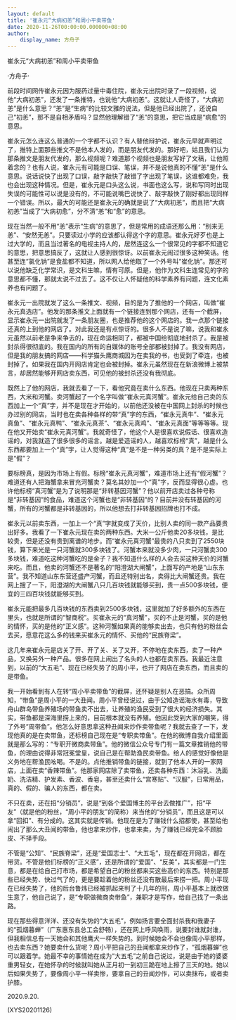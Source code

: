 ```yaml
---
layout: default
title: '崔永元“大病初恙”和周小平卖带鱼'
date: 2020-11-26T00:00:00.000000+08:00
author:
    display_name: 方舟子
---
```


崔永元“大病初恙”和周小平卖带鱼

·方舟子·

前段时间网传崔永元因为服药过量中毒住院，崔永元出院时录了一段视频，说他“大病初恙”，还发了一条推特，也说他“大病初恙”。这就让人奇怪了，“大病初恙”是什么意思？“恙”是“生病”的比较文雅的说法，但是他已经出院了，还说自己“初恙”，那不是自相矛盾吗？显然他理解错了“恙”的意思，把它当成是“病愈”的意思。

崔永元怎么连这么普通的一个字都不认识？有人替他辩护说，崔永元早就声明过了，推特上面那些推文不是他本人发的，而是朋友代发的。那好吧，姑且我们认为那条推文是朋友代发的，那么视频呢？难道那个视频也是朋友写好了文稿，让他照着念的？也有人说，崔永元有可能是口误、笔误，并不是说他真的不懂“恙”是什么意思。说话说快了出现了口误，敲字敲快了敲错了字出现了笔误，这谁都难免，我也会出现这种情况。但是，崔永元是口头这么说，书面也这么写，说和写同时出现失误的可能性可以说是没有的，不可能说嘴巴说快了、敲字敲快了刚好都出现同样一个错误。所以，最大的可能还是崔永元的确就是说了“大病初恙”，而且把“大病初恙”当成了“大病初愈”，分不清“恙”和“愈”的意思。

现在当然一般不用“恙”表示“生病”的意思了，但是常用的成语还那么用：“别来无恙”、“安然无恙”。只要读过小学的应该都认得这个字的意思。崔永元好歹也是上过大学的，而且当过著名的电视主持人的，居然连这么一个很常见的字都不知道它的意思，把意思搞反了，这就让人感到很惊讶。以前崔永元闹过很多这种笑话。他甚至连“氯化钠”是食盐都不知道，所以网人给他取了一个外号叫“崔化钠”。那还可以说他缺乏化学常识，是文科生嘛，情有可原。但是，他作为文科生连常见的字的意思都不懂，那就太说不过去了。这不仅让人怀疑他的科学素养有问题，连文化素养也有问题了。

崔永元一出院就发了这么一条推文、视频，目的是为了推他的一个网店，叫做“崔永元真选店”。他发的那条推文上面就有一个链接连到那个网店，还有一个截屏，显示崔永元一出院就发了一条朋友圈，也是推荐他的这个网店的。我一点那个链接还真的上到他的网店了。对此我还是有点惊讶的。很多人不是说了嘛，说我和崔永元虽然以前老是争来争去的，现在命运相同了，都被中国给彻底地封杀了。我是被封杀得很彻底的。我在国内的所有的自媒体的账号全部都被封掉了。我没有网店，但是我的朋友搞的网店——科学猫头鹰商城因为在卖我的书，也受到了牵连，也被封掉了。如果我在国内开网店肯定也会被封掉。崔永元虽然现在在新浪微博上被禁言，却居然能够开网店卖东西，可见他的被封杀还没有我彻底。

既然上了他的网店，我就去看了一下，看他究竟在卖什么东西。他现在只卖两种东西，大米和河蟹。卖河蟹起了一个名字叫做“崔永元真河蟹”。崔永元给自己卖的东西加上一个“真”字，并不是现在才开始的，以前他还没被在中国网上封杀的时候也办过别的网店，当时也在卖各种各样的带“真”字的东西，“崔永元真牛”、“崔永元真鱼”、“崔永元真鸭”、“崔永元真茶”、“崔永元真鸡”、“崔永元真面”等等等等。现在他又开始卖“崔永元真河蟹”。我就奇怪了，他这个人是很喜欢说假话、很喜欢造谣的，对我就造了很多很多的谣言。越是爱造谣的人，越喜欢标榜“真”，越是什么东西都要加上一个“真”字，让人觉得这种“真”是不是一种另类的真？是不是实际上是“假”？

要标榜真，是因为市场上有假。标榜“崔永元真河蟹”，难道市场上还有“假河蟹”？难道还有人把海蟹拿来冒充河蟹卖？莫名其妙加一个“真”字，反而显得很心虚。也许他标榜“真河蟹”是为了说明那是“非转基因河蟹”？他以前开店卖过各种号称是“非转基因”的食品，难道这个河蟹也是“非转基因”的？目前并没有转基因的河蟹，所有的河蟹都是非转基因的，所以他想去打非转基因招牌也打不成。

崔永元以前卖东西，一加上一个“真”字就变成了天价，比别人卖的同一款产品要贵出好多。我看了一下崔永元现在卖的两种东西。大米一公斤他卖20多块钱，是比较贵，但是还没有贵到离谱的地步。而“崔永元真河蟹”最贵的八只卖到了2550块钱，算下来光是一只河蟹就300多块钱了。河蟹本来就没多少肉，一只河蟹卖300多块钱，难道吃这种河蟹吃的是金子？我不知道什么样的人会去买这种天价的河蟹来吃。而且，他卖的河蟹还不是著名的“阳澄湖大闸蟹”，上面写的产地是“山东东营”。我不知道山东东营还盛产河蟹，而且还特别出名，卖得比大闸蟹还贵。我在网上搜了一下，阳澄湖的大闸蟹八只几百块钱就能够买到，贵一点500多块钱，便宜的三四百块钱就能够买到。

崔永元能把最多几百块钱的东西卖到2500多块钱，这里就加了好多额外的东西在里头，也就是所谓的“智商税”。买崔永元的“真河蟹”，买的不止是河蟹，买的是他的情怀，买的是他的“正义感”。这种河蟹如果真的能够卖出去，也只有他的粉丝会去买，愿意花这么多的钱来买崔永元的情怀、买他的“民族脊梁”。

这几年来崔永元是店关了开、开了关、关了又开，不停地在卖东西，卖了一种产品，又换另外一种产品。很多在网上闹出了名头的人也都在卖东西。我最近注意到，以前的“大五毛”、现在已经失势了的周小平，也开了网店在卖东西，而且卖的是带鱼。

我一开始看到有人在转“周小平卖带鱼”的截屏，还怀疑是别人在恶搞。众所周知，“带鱼”是周小平的一大丑闻。周小平曾经说过，由于公知造谣海水有毒，导致舟山群岛带鱼养殖场的带鱼卖不出去，让养殖的渔民受到了很大的经济损失。其实，带鱼都是深海里捞上来的，目前根本就没有养殖。他因此受到大家的嘲笑，得了外号“周带鱼”。他怎么好意思拿这种丑闻来炒作卖带鱼呢？我就去查了一下，发现他真的是在卖带鱼，还标榜自己现在是“专职卖带鱼”。在他的微博自我介绍里面就是那么写的：“专职开微商卖带鱼”。他的微信公众号专门有一篇文章推销他的带鱼，的理由说得非常冠冕堂皇，说自己是在帮助渔民卖带鱼。给人的感觉好像他是义务地在帮渔民吆喝。不是的。点他推销带鱼的链接，就到了他本人开的一家网店，上面在卖“香辣带鱼”。他那家网店除了卖带鱼，还卖各种东西：沐浴乳、洗面奶、洗洁精、护发素、香波、香皂，甚至还卖什么“宫寒贴”、“汉服”，日常用品，真的、假的、骗人的东西，都在卖。

不只在卖，还在招“分销员”，说是“到各个爱国博主的平台去做推广”，招“平友”（就是他的粉丝，“周小平的朋友”的简称）来当他的“分销员”，而且这是可以拿“回扣”、有分成的。这其实就是传销。他现在是为了赚钱什么招都使，甚至给他闹出了那么大丑闻的带鱼，他也拿来炒作，也拿来卖，为了赚钱已经完全不顾脸皮、不择手段。

不管是“公知”、“民族脊梁”，还是“爱国志士”、“大五毛”，现在都在开网店，都在带货。不管是他们标榜的“正义感”，还是所谓的“爱国”、“反美”，其实都是一门生意，都是在给自己打市场，都是希望自己的粉丝都来买这些高价的东西。特别是那些已经失势、快过气了的，更是要趁着他的粉丝还没有散最后来捞一把。周小平现在已经失势了，他的后台鲁炜已经被抓起来判了十几年的刑，周小平基本上就改做生意了，他自己说了，是“专职做微商卖带鱼”，兼职才是写作，给自己找了一条出路。

现在那些得意洋洋、还没有失势的“大五毛”，例如扬言要全面封杀我和我妻子的“孤烟暮蝉”（广东惠东县总工会舒畅），还在网上呼风唤雨，说要封谁就封谁，但我相信总有一天她会和其他鹰犬一样失势的。到时候她会不会也像周小平那样，也去卖东西？她要卖什么货呢？周小平把自己的丑闻都拿来炒作了，“孤烟暮蝉”也可以跟着学。她最不幸的事情她在成为“大五毛”之前自己说过，说是由于她的婆婆重男轻女，在她怀孕的时候就叫她从正月初一到初三跪在地上擦了三天的地。她以后如果失势了，要像周小平一样卖惨，要拿自己的丑闻炒作，可以卖抹布，或者卖护膝。

2020.9.20.

(XYS20201126)

